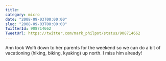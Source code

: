 ```yaml
---
title: 
category: micro
date: "2008-09-03T00:00:00"
slug: "2008-09-03T00:00:00"
TwitterId: 908714662
TweetUrl: https://twitter.com/mark_philpot/status/908714662
---
```


Ann took Wolfi down to her parents for the weekend so we can do a bit of
vacationing (hiking, biking, kyaking) up north. I miss him already!
